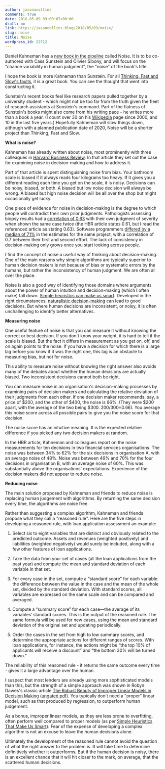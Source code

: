 ```yaml
---
author: jasonacollins
comments: true
date: 2018-05-09 09:00:07+00:00
draft: no
link: https://jasoncollins.blog/2018/05/09/noise/
slug: noise
title: Noise
wordpress_id: 22712
---
```


Daniel Kahneman has a [new book in the pipeline](https://www.thebookseller.com/news/william-collins-scoops-kahnemans-book-7-figure-pre-empt-752276) called Noise. It is to be co-authored with Cass Sunstein and Olivier Sibony, and will focus on the "chance variability in human judgment", the "noise" of the book's title.

I hope the book is more Kahneman than Sunstein. For all [Thinking, Fast and Slow's faults](https://jasoncollins.blog/2016/06/29/re-reading-kahnemans-thinking-fast-and-slow/), it is a great book. You can see the thought that went into constructing it.

Sunstein's recent books feel like research papers pulled together by a university student - which might not be too far from the truth given the fleet of research assistants at Sunstein's command. Part of the flatness of Sunstein's books might also come from his writing pace - he writes more than a book a year. (I count over 30 on his [Wikipedia](https://en.m.wikipedia.org/wiki/Cass_Sunstein) page since 2000, and 10 in the last five years.) Hopefully Kahneman will slow things down, although with a planned publication date of 2020, Noise will be a shorter project than Thinking, Fast and Slow.

**What is noise?**

Kahneman has already written about noise, most prominently with three colleagues in [Harvard Business Review](https://hbr.org/2016/10/noise). In that article they set out the case for examining noise in decision-making and how to address it.

Part of that article is spent distinguishing noise from bias. Your bathroom scale is biased if it always reads four kilograms too heavy. If it gives you a different reading each time you get on the scale, it is noisy. Decisions can be noisy, biased, or both. A biased but low noise decision will always be wrong. A biased but high noise decision will be all over the shop but might occasionally get lucky.

One piece of evidence for noise in decision-making is the degree to which people will contradict their own prior judgments. Pathologists assessing biopsy results had a [correlation of 0.63](https://doi.org/10.1037/h0037164) with their own judgment of severity when shown the same case twice (the HBR article states 0.61, but I read the referenced article as stating 0.63). Software programmers [differed by a median of 71%](https://doi.org/10.1016/j.jss.2007.03.001) in the estimates for the same project, with a correlation of 0.7 between their first and second effort. The lack of consistency in decision-making only grows once you start looking across people.

I find the concept of noise a useful way of thinking about decision-making. One of the main reasons why simple algorithms are typically superior to human decision makers is not because of bias or systematic errors by the humans, but rather the inconsistency of human judgment. We are often all over the place.

Noise is also a good way of identifying those domains where arguments about the power of human intuition and decision-making (which I often make) fall down. [Simple heuristics can make us smart](https://jasoncollins.blog/2017/03/13/simple-heuristics-that-make-us-smart/). Developed in the right circumstances, [naturalistic decision-making](https://doi.org/10.1037/a0016755) can lead to good decisions. But where human decisions are inconsistent, or noisy, it is often unchallenging to identify better alternatives.

**Measuring noise**

One useful feature of noise is that you can measure it without knowing the correct or best decision. If you don't know your weight, it is hard to tell if the scale is biased. But the fact it differs in measurement as you get on, off, and on again points to the noise. If you have a decision for which there is a large lag before you know if it was the right one, this lag is an obstacle to measuring bias, but not for noise.

This ability to measure noise without knowing the right answer also avoids many of the debates about whether the human decisions are actually biased. Two inconsistent decisions cannot both be right.

You can measure noise in an organisation's decision-making processes by examining pairs of decision makers and calculating the relative deviation of their judgments from each other. If one decision maker recommends, say, a price of $200, and the other of $400, the noise is 66%. (They were $200 apart, with the average of the two being $300. 200/300=0.66). You average this noise score across all possible pairs to give you the noise score for that decision.

The noise score has an intuitive meaning. It is the expected relative difference if you picked any two decision makers at random.

In the HBR article, Kahneman and colleagues report on the noise measurements for ten decisions in two financial services organisations. The noise was between 34% to 62% for the six decisions in organisation A, with an average noise of 48%. Noise was between 46% and 70% for the four decisions in organisation B, with an average noise of 60%. This was substantially above the organisations' expectations. Experience of the decision makers did not appear to reduce noise.

**Reducing noise**

The main solution proposed by Kahneman and friends to reduce noise is replacing human judgement with algorithms. By returning the same decision every time, the algorithms are noise free.

Rather than suggesting a complex algorithm, Kahneman and friends propose what they call a "reasoned rule". Here are the five steps in developing a reasoned rule, with loan application assessment an example:
	
  1. Select six to eight variables that are distinct and obviously related to the predicted outcome. Assets and revenues (weighted positively) and liabilities (weighted negatively) would surely be included, along with a few other features of loan applications.

  2. Take the data from your set of cases (all the loan applications from the past year) and compute the mean and standard deviation of each variable in that set.

  3. For every case in the set, compute a “standard score” for each variable: the difference between the value in the case and the mean of the whole set, divided by the standard deviation. With standard scores, all variables are expressed on the same scale and can be compared and averaged.
	
  4. Compute a “summary score” for each case―the average of its variables’ standard scores. This is the output of the reasoned rule. The same formula will be used for new cases, using the mean and standard deviation of the original set and updating periodically.

  5. Order the cases in the set from high to low summary scores, and determine the appropriate actions for different ranges of scores. With loan applications, for instance, the actions might be “the top 10% of applicants will receive a discount” and “the bottom 30% will be turned down.”

The reliability of this reasoned rule - it returns the same outcome every time - gives it a large advantage over the human.

I suspect that most lenders are already using more sophisticated models than this, but the strength of a simple approach was shown in Robyn Dawes's classic article [The Robust Beauty of Improper Linear Models in Decision Making](http://psycnet.apa.org/doi/10.1037/0003-066X.34.7.571) ([ungated pdf](http://www.niaoren.info/pdf/Beauty/9.pdf)). You typically don't need a "proper" linear model, such as that produced by regression, to outperform human judgement.

As a bonus, improper linear models, as they are less prone to overfitting, often perform well compared to proper models (as per [Simple Heuristics That Make Us Smart](https://jasoncollins.blog/2017/03/13/simple-heuristics-that-make-us-smart/)). Fear of the expense of developing a complex algorithm is not an excuse to leave the human decisions alone.

Ultimately the development of the reasoned rule cannot avoid the question of what the right answer to the problem is. It will take time to determine definitively whether it outperforms. But if the human decision is noisy, there is an excellent chance that it will hit closer to the mark, on average, that the scattered human decisions.
